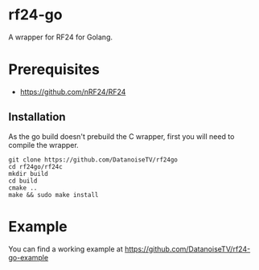 # rf24-go
A wrapper for RF24 for Golang.

# Prerequisites
* https://github.com/nRF24/RF24

## Installation

As the go build doesn't prebuild the C wrapper, first you will need to compile the wrapper.

```
git clone https://github.com/DatanoiseTV/rf24go
cd rf24go/rf24c
mkdir build
cd build
cmake ..
make && sudo make install
```

# Example

You can find a working example at https://github.com/DatanoiseTV/rf24-go-example
